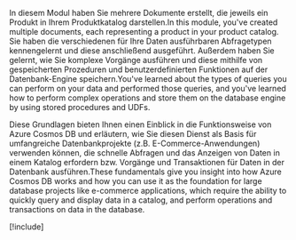 <span data-ttu-id="da7ed-101">In diesem Modul haben Sie mehrere Dokumente erstellt, die jeweils ein Produkt in Ihrem Produktkatalog darstellen.</span><span class="sxs-lookup"><span data-stu-id="da7ed-101">In this module, you've created multiple documents, each representing a product in your product catalog.</span></span> <span data-ttu-id="da7ed-102">Sie haben die verschiedenen für Ihre Daten ausführbaren Abfragetypen kennengelernt und diese anschließend ausgeführt. Außerdem haben Sie gelernt, wie Sie komplexe Vorgänge ausführen und diese mithilfe von gespeicherten Prozeduren und benutzerdefinierten Funktionen auf der Datenbank-Engine speichern.</span><span class="sxs-lookup"><span data-stu-id="da7ed-102">You've learned about the types of queries you can perform on your data and performed those queries, and you've learned how to perform complex operations and store them on the database engine by using stored procedures and UDFs.</span></span> 

<span data-ttu-id="da7ed-103">Diese Grundlagen bieten Ihnen einen Einblick in die Funktionsweise von Azure Cosmos DB und erläutern, wie Sie diesen Dienst als Basis für umfangreiche Datenbankprojekte (z.B. E-Commerce-Anwendungen) verwenden können, die schnelle Abfragen und das Anzeigen von Daten in einem Katalog erfordern bzw. Vorgänge und Transaktionen für Daten in der Datenbank ausführen.</span><span class="sxs-lookup"><span data-stu-id="da7ed-103">These fundamentals give you insight into how Azure Cosmos DB works and how you can use it as the foundation for large database projects like e-commerce applications, which require the ability to quickly query and display data in a catalog, and perform operations and transactions on data in the database.</span></span>

[!include[](../../../includes/azure-sandbox-cleanup.md)]